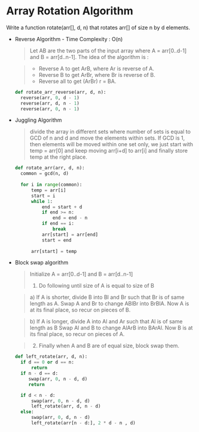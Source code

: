 # Array Rotation Algorithm

Write a function rotate(arr[], d, n) that rotates arr[] of size n by d elements.

* Reverse Algorithm - Time Complexity : O(n)
  
  >Let AB are the two parts of the input array where A = arr[0..d-1] and B = arr[d..n-1]. The idea of the algorithm is :

  >* Reverse A to get ArB, where Ar is reverse of A.
  >* Reverse B to get ArBr, where Br is reverse of B.
  >* Reverse all to get (ArBr) r = BA.
  

  ```python
  def rotate_arr_reverse(arr, d, n):
    reverse(arr, 0, d - 1)
    reverse(arr, d, n - 1)
    reverse(arr, 0, n - 1)
  ```

* Juggling Algorithm

  >divide the array in different sets
where number of sets is equal to GCD of n and d and move the elements within sets.
If GCD is 1, then elements will be moved within one set only, we just start with temp = arr[0] and keep moving arr[i+d] to arr[i] and finally store temp at the right place.

  ```python
  def rotate_arr(arr, d, n):
    common = gcd(n, d)
    
    for i in range(common):
        temp = arr[i]
        start = i
        while 1:
            end = start + d
            if end >= n:
                end = end - n
            if end == i:
                break
            arr[start] = arr[end]
            start = end
                            
        arr[start] = temp
  ```        

* Block swap algorithm
  
  >Initialize A = arr[0..d-1] and B = arr[d..n-1]
  >1. Do following until size of A is equal to size of B

  >a) If A is shorter, divide B into Bl and Br such that Br is of same length as A. Swap A and Br to change ABlBr into BrBlA. Now A is at its final place, so recur on pieces of B.  

  >b)  If A is longer, divide A into Al and Ar such that Al is of same length as B Swap Al and B to change AlArB into BArAl. Now B is at its final place, so recur on pieces of A.

  >2. Finally when A and B are of equal size, block swap them.

  ```python
  def left_rotate(arr, d, n):
    if d == 0 or d == n:
        return
    if n - d == d:
       swap(arr, 0, n - d, d)
       return

    if d < n - d:
        swap(arr, 0, n - d, d)
        left_rotate(arr, d, n - d)
    else:
        swap(arr, 0, d, n - d)
        left_rotate(arr[n - d:], 2 * d - n , d)
```